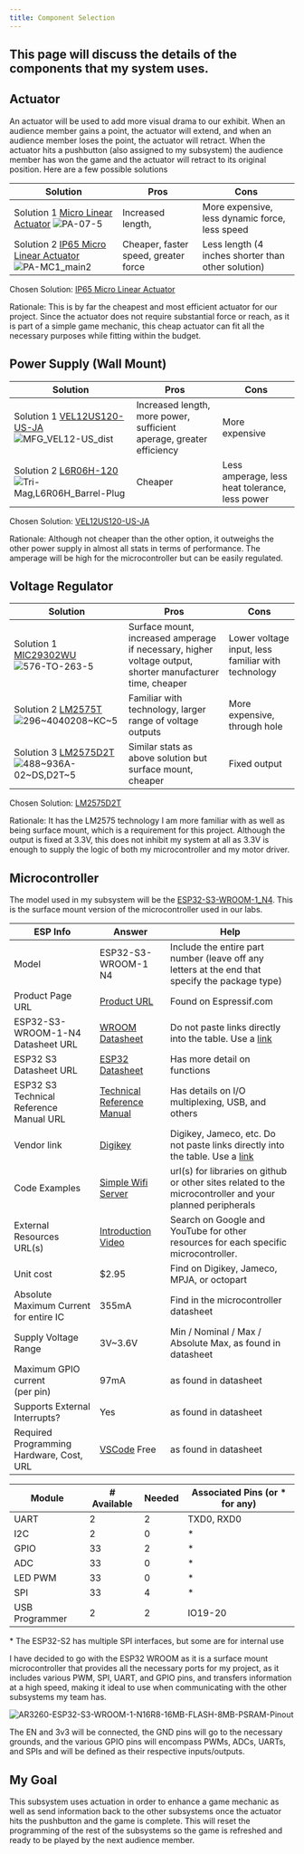 ```yaml
---
title: Component Selection
---
```


## This page will discuss the details of the components that my system uses.

## Actuator

An actuator will be used to add more visual drama to our exhibit. When an audience member gains a point, the actuator will extend, and when an audience member loses the point, the actuator will retract. When the actuator hits a pushbutton (also assigned to my subsystem) the audience member has won the game and the actuator will retract to its original position. Here are a few possible solutions

| Solution                                      | Pros                                                        | Cons                                                                   |
| --------------------------------------------- | ----------------------------------------------------------- | ---------------------------------------------------------------------- |
| Solution 1 [Micro Linear Actuator](https://www.progressiveautomations.com/products/micro-linear-actuator?_pos=2&_fid=1a032d801&_ss=c) ![PA-07-5](https://github.com/user-attachments/assets/11a96e25-3cc1-4ccd-9e4e-5b7cbe82352e)                                  | Increased length,                                         | More expensive, less dynamic force, less speed                                                                       |
| Solution 2 [IP65 Micro Linear Actuator](https://www.progressiveautomations.com/products/pa-mc1?_pos=1&_fid=1a032d801&_ss=c) ![PA-MC1_main2](https://github.com/user-attachments/assets/de38046c-76fd-42ea-a370-c1d71d842808)                                  | Cheaper, faster speed, greater force                                                             | Less length (4 inches shorter than other solution)                                                                        |

Chosen Solution: [IP65 Micro Linear Actuator](https://www.progressiveautomations.com/products/pa-mc1?_pos=1&_fid=1a032d801&_ss=c)

Rationale: This is by far the cheapest and most efficient actuator for our project. Since the actuator does not require substantial force or reach, as it is part of a simple game mechanic, this cheap actuator can fit all the necessary purposes while fitting within the budget.

## Power Supply (Wall Mount)

| Solution                                      | Pros                                                        | Cons                                                                   |
| --------------------------------------------- | ----------------------------------------------------------- | ---------------------------------------------------------------------- |
| Solution 1 [VEL12US120-US-JA](https://www.digikey.com/en/products/detail/xp-power/VEL12US120-US-JA/5726833) ![MFG_VEL12-US_dist](https://github.com/user-attachments/assets/66bcf602-d8a4-41f8-b548-d566fcb2cf47)| Increased length, more power, sufficient aperage, greater efficiency  | More expensive|
| Solution 2 [L6R06H-120](https://www.digikey.com/en/products/detail/tri-mag-llc/L6R06H-120/7682617?gQT=1) ![Tri-Mag,L6R06H_Barrel-Plug](https://github.com/user-attachments/assets/611d6f9d-4754-4d69-82dc-c9f6d3ae8ddd) | Cheaper                                                          | Less amperage, less heat tolerance, less power        |
                                  
Chosen Solution: [VEL12US120-US-JA](https://www.digikey.com/en/products/detail/xp-power/VEL12US120-US-JA/5726833)

Rationale: Although not cheaper than the other option, it outweighs the other power supply in almost all stats in terms of performance. The amperage will be high for the microcontroller but can be easily regulated.

## Voltage Regulator

| Solution                                      | Pros                                                        | Cons                                                                   |
| --------------------------------------------- | ----------------------------------------------------------- | ---------------------------------------------------------------------- |
| Solution 1 [MIC29302WU](https://www.digikey.com/en/products/detail/microchip-technology/MIC29302WU-TR/771594) ![576-TO-263-5](https://github.com/user-attachments/assets/e86b50a8-b0ed-4a03-b34a-83cfe15ff275)| Surface mount, increased amperage if necessary, higher voltage output, shorter manufacturer time, cheaper | Lower voltage input, less familiar with technology |
| Solution 2 [LM2575T](https://www.digikey.com/en/products/detail/onsemi/LM2575T-ADJG/918471) ![296~4040208~KC~5](https://github.com/user-attachments/assets/926bc5b7-204d-465a-ac84-0c97c5abb647)| Familiar with technology, larger range of voltage outputs                                                        | More expensive, through hole        |
| Solution 3 [LM2575D2T](https://www.digikey.com/en/products/detail/onsemi/LM2575D2T-3-3G/1476686) ![488~936A-02~DS,D2T~5](https://github.com/user-attachments/assets/5b067c1c-41a9-4358-913f-ba007e9f3530)| Similar stats as above solution but surface mount, cheaper                                                         | Fixed output        |

Chosen Solution: [LM2575D2T](https://www.digikey.com/en/products/detail/onsemi/LM2575D2T-3-3G/1476686)

Rationale: It has the LM2575 technology I am more familiar with as well as being surface mount, which is a requirement for this project. Although the output is fixed at 3.3V, this does not inhibit my system at all as 3.3V is enough to supply the logic of both my microcontroller and my motor driver.

## Microcontroller

The model used in my subsystem will be the [ESP32-S3-WROOM-1_N4](https://www.digikey.com/en/products/detail/espressif-systems/ESP32-S3-WROOM-1-N4/16162639). This is the surface mount version of the microcontroller used in our labs.

| ESP Info                                      | Answer                   | Help                                                                                                      |
| --------------------------------------------- | ------------------------ | --------------------------------------------------------------------------------------------------------- |
| Model                                         | ESP32-S3-WROOM-1 N4      | Include the entire part number (leave off any letters at the end that specify the package type)           |
| Product Page URL                              | [Product URL](https://www.espressif.com/en/producttype/esp32-wroom-32) | Found on Espressif.com                                                                                    |
| ESP32-S3-WROOM-1-N4 Datasheet URL             | [WROOM Datasheet](https://www.espressif.com/sites/default/files/documentation/esp32-s3-wroom-1_wroom-1u_datasheet_en.pdf)      | Do not paste links directly into the table.  Use a [link](#)                                              |
| ESP32 S3 Datasheet URL                        | [ESP32 Datasheet](https://www.espressif.com/sites/default/files/documentation/esp32-s3_datasheet_en.pdf)      | Has more detail on functions                                                                              |
| ESP32 S3 Technical Reference Manual URL       | [Technical Reference Manual](https://www.espressif.com/sites/default/files/documentation/esp32-s3_technical_reference_manual_en.pdf)      | Has details on I/O multiplexing, USB, and others                                                          |
| Vendor link                                   | [Digikey](https://www.digikey.com/en/products/detail/espressif-systems/ESP32-S3-WROOM-1-N4/16162639)      | Digikey, Jameco, etc.  Do not paste links directly into the table.  Use a [link](#)                       |
| Code Examples                                 | [Simple Wifi Server](https://github.com/espressif/arduino-esp32/blob/master/libraries/WiFi/examples/SimpleWiFiServer/SimpleWiFiServer.ino)      | url(s) for libraries on github or other sites related to the microcontroller and your planned peripherals |
| External Resources URL(s)                     | [Introduction Video](https://youtu.be/xPlN_Tk3VLQ)      | Search on Google and YouTube for other resources for each specific microcontroller.                       |
| Unit cost                                     | $2.95      | Find on Digikey, Jameco, MPJA, or octopart                                                                |
| Absolute Maximum Current for entire IC        | 355mA      | Find in the microcontroller datasheet                                                                     |
| Supply Voltage Range                          | 3V~3.6V      | Min / Nominal / Max / Absolute Max, as found in datasheet                                                 |
| Maximum GPIO current <br> (per pin)           | 97mA      | as found in datasheet                                                                                     |
| Supports External Interrupts?                 | Yes      | as found in datasheet                                                                                     |
| Required Programming Hardware, Cost, URL      | [VSCode](https://code.visualstudio.com/) Free      | as found in datasheet                                                                                     |

| Module         | # Available | Needed | Associated Pins (or * for any) |
| -------------- | ----------- | ------ | ------------------------------ |
| UART           | 2           | 2      | TXD0, RXD0                     |
| I2C            | 2           | 0      | *                              |
| GPIO           | 33          | 2      | *                              |
| ADC            | 33          | 0      | *                              |
| LED PWM        | 33          | 0      | *                              |
| SPI            | 33          | 4      | *                              |
| USB Programmer | 2           | 2      | IO19-20                        |

\* The ESP32-S2 has multiple SPI interfaces, but some are for internal use

I have decided to go with the ESP32 WROOM as it is a surface mount microcontroller that provides all the necessary ports for my project, as it includes various PWM, SPI, UART, and GPIO pins, and transfers information at a high speed, making it ideal to use when communicating with the other subsystems my team has.

![AR3260-ESP32-S3-WROOM-1-N16R8-16MB-FLASH-8MB-PSRAM-Pinout](https://github.com/user-attachments/assets/05aadfef-9e8a-4a68-974e-4e48876619f8)

The EN and 3v3 will be connected, the GND pins will go to the necessary grounds, and the various GPIO pins will encompass PWMs, ADCs, UARTs, and SPIs and will be defined as their respective inputs/outputs.

## My Goal

This subsystem uses actuation in order to enhance a game mechanic as well as send information back to the other subsystems once the actuator hits the pushbutton and the game is complete. This will reset the programming of the rest of the subsystems so the game is refreshed and ready to be played by the next audience member.

